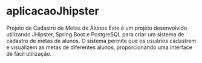 # aplicacaoJhipster
Projeto de Cadastro de Metas de Alunos Este é um projeto desenvolvido utilizando JHipster, Spring Boot e PostgreSQL para criar um sistema de cadastro de metas de alunos. O sistema permite que os usuários cadastrem e visualizem as metas de diferentes alunos, proporcionando uma interface de fácil utilização.
